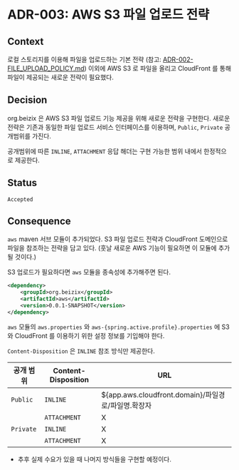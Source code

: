# **ADR-003:** AWS S3 파일 업로드 전략

## Context

로컬 스토리지를 이용해 파일을 업로드하는 기본 전략 (참고: [ADR-002-FILE_UPLOAD_POLICY.md](./ADR-002-FILE_UPLOAD_POLICY.md)) 이외에 AWS S3 로 
파일을 올리고 CloudFront 를 통해 파일이 제공되는 새로운 전략이 필요했다.

## Decision

org.beizix 은 AWS S3 파일 업로드 기능 제공을 위해 새로운 전략을 구현한다. 
새로운 전략은 기존과 동일한 파일 업로드 서비스 인터페이스를 이용하며, 
`Public`, `Private` 공개범위를 가진다.

공개범위에 따른 `INLINE`, `ATTACHMENT` 응답 해더는 구현 가능한 범위 내에서 한정적으로 제공한다.

## Status
`Accepted`

## Consequence

`aws` maven 서브 모듈이 추가되었다. S3 파일 업로드 전략과 CloudFront 도메인으로 파일을 참조하는 전략을 담고 있다. 
(훗날 새로운 AWS 기능이 필요하면 이 모듈에 추가될 것이다.)

S3 업로드가 필요하다면 `aws` 모듈을 종속성에 추가해주면 된다.
```xml
<dependency>
    <groupId>org.beizix</groupId>
    <artifactId>aws</artifactId>
    <version>0.0.1-SNAPSHOT</version>
</dependency>
```

`aws` 모듈의 `aws.properties` 와 `aws-{spring.active.profile}.properties` 에 
S3와 CloudFront 를 이용하기 위한 설정 정보를 기입해야 한다.

`Content-Disposition` 은 `INLINE` 참조 방식만 제공한다.

| 공개 범위 | Content-Disposition | URL | 
|---|---|---|
| `Public` | `INLINE` | ${app.aws.cloudfront.domain}/파일경로/파일명.확장자
|  | `ATTACHMENT` | X
| `Private` | `INLINE` | X
|  | `ATTACHMENT` | X 

* 추후 실제 수요가 있을 때 나머지 방식들을 구현할 예정이다.
